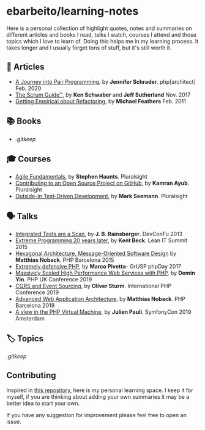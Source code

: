 # ebarbeito/learning-notes

Here is a personal collection of highlight quotes, notes and summaries on different articles and books I read, talks I watch, courses I attend and those topics which I love to learn of. Doing this helps me in my learning process. It takes longer and I usually forget tons of stuff, but it's still worth it.

## 📓 Articles

* [A Journey into Pair Programming](articles/a-journey-into-pair-programming.md), by **Jennifer Schrader**. php[architect] Feb. 2020
* [The Scrum Guide™](articles/the-scrum-guide.md), by **Ken Schwaber** and **Jeff Sutherland** Nov. 2017
* [Getting Empirical about Refactoring](articles/getting-empirical-about-refactoring.md), by **Michael Feathers** Feb. 2011

## 📚 Books

* _.gitkeep_

## 🎓 Courses

* [Agile Fundamentals](courses/agile-fundamentals.md), by **Stephen Haunts**. Pluralsight
* [Contributing to an Open Source Project on GitHub](courses/contributing-to-an-open-source-project-on-gitHub.md), by **Kamran Ayub**. Pluralsight
* [Outside-In Test-Driven Development](courses/outside-in-tdd-pluralsight.md), by **Mark Seemann**. Pluralsight

## 🗣️ Talks

* [Integrated Tests are a Scan](talks/2013-devconfu13-integrated-tests-are-a-scam.md), by **J. B. Rainsberger**. DevConFu 2013
* [Extreme Programming 20 years later](talks/2015-leanit15-extreme-programming-20-years-later.md), by **Kent Beck**. Lean IT Summit 2015
* [Hexagonal Architecture, Message-Oriented Software Design](talks/2015-phpbcn15-hexagonal-architecture-message-oriented-software-design.md) by **Matthias Noback**. PHP Barcelona 2015
* [Extremely defensive PHP](talks/2017-phpday17-extremely-defensive-php.md), by **Marco Pivetta**- GrUSP phpDay 2017
* [Massively Scaled High Performance Web Services with PHP](talks/2019-phpuk19-massively-scaled-high-performance-web-services-with-php.md), by **Demin Yin**. PHP UK Conference 2019
* [CQRS and Event Sourcing](talks/2019-ipc19-cqrs-and-event-sourcing.md), by **Oliver Sturm**. International PHP Conference 2019
* [Advanced Web Application Architecture](talks/2019-php-barcelona-advanced-web-application-architecture.md), by **Matthias Noback**. PHP Barcelona 2019
* [A view in the PHP Virtual Machine](talks/2019-symfonycon19-a-view-in-the-php-vm.md), by **Julien Pauli**. SymfonyCon 2019 Amsterdam

## 🏷️ Topics

_.gitkeep_

## Contributing

Inspired in [this repository](https://github.com/keyvanakbary/learning-notes), here is my personal learning space. I keep it for myself, if you are thinking about adding your own summaries it may be a better idea to start your own.

If you have any suggestion for improvement please feel free to open an issue.
